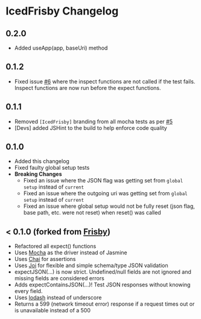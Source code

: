 # IcedFrisby Changelog

## 0.2.0
- Added useApp(app, baseUri) method

## 0.1.2
- Fixed issue [#6](https://github.com/RobertHerhold/IcedFrisby/issues/6) where the inspect functions are not called if the test fails. Inspect functions are now run before the expect functions.

## 0.1.1
- Removed `[IcedFrisby]` branding from all mocha tests as per [#5](https://github.com/RobertHerhold/IcedFrisby/pull/5)
- [Devs] added JSHint to the build to help enforce code quality

## 0.1.0
- Added this changelog
- Fixed faulty global setup tests
- **Breaking Changes**
  - Fixed an issue where the JSON flag was getting set from `global setup` instead of `current`
  - Fixed an issue where the outgoing uri was getting set from `global setup` instead of `current`
  - Fixed an issue where global setup would not be fully reset (json flag, base path, etc. were not reset) when reset() was called

## < 0.1.0 (forked from [Frisby](https://github.com/vlucas/frisby))
* Refactored all expect() functions
* Uses [Mocha](https://github.com/mochajs/mocha) as the driver instead of Jasmine
* Uses [Chai](https://github.com/chaijs/chai) for assertions
* Uses [Joi](https://github.com/hapijs/joi) for flexible and simple schema/type JSON validation
* expectJSON(...) is now strict. Undefined/null fields are not ignored and missing fields are considered errors
* Adds expectContainsJSON(...)! Test JSON responses without knowing every field.
* Uses [lodash](https://github.com/lodash/lodash) instead of underscore
* Returns a 599 (network timeout error) response if a request times out or is unavailable instead of a 500
